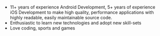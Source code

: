 - 11+ years of experience Android Development, 5+ years of experience iOS Development to make high quality, performance applications with highly readable, easily maintainable source code.
- Enthusiastic to learn new technologies and adopt new skill-sets
- Love coding, sports and games
